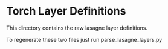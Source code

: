 # Torch Layer Definitions
This directory contains the raw lasagne layer definitions.

To regenerate these two files just run parse\_lasagne\_layers.py

